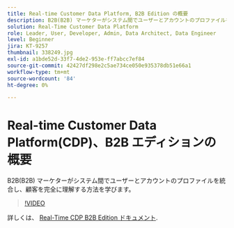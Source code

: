 ```yaml
---
title: Real-time Customer Data Platform, B2B Edition の概要
description: B2B(B2B) マーケターがシステム間でユーザーとアカウントのプロファイルを統合し、顧客を完全に理解する方法を学びます。
solution: Real-Time Customer Data Platform
role: Leader, User, Developer, Admin, Data Architect, Data Engineer
level: Beginner
jira: KT-9257
thumbnail: 338249.jpg
exl-id: a1bde52d-33f7-4de2-953e-ff7abcc7ef84
source-git-commit: 42427df298e2c5ae734ce050e935378db51e66a1
workflow-type: tm+mt
source-wordcount: '84'
ht-degree: 0%

---
```


# Real-time Customer Data Platform(CDP)、B2B エディションの概要

B2B(B2B) マーケターがシステム間でユーザーとアカウントのプロファイルを統合し、顧客を完全に理解する方法を学びます。

>[!VIDEO](https://video.tv.adobe.com/v/338249?quality=12&learn=on)

詳しくは、 [Real-Time CDP B2B Edition ドキュメント](https://experienceleague.adobe.com/docs/experience-platform/rtcdp/b2b-overview.html).
